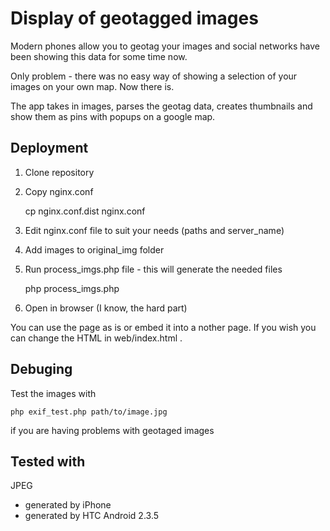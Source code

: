 Display of geotagged images
===========================

Modern phones allow you to geotag your images and social networks have been showing this data for some time now.

Only problem - there was no easy way of showing a selection of your images on your own map. Now there is.

The app takes in images, parses the geotag data, creates thumbnails and show them as pins with popups on a google map.

Deployment
----------

1. Clone repository

2. Copy nginx.conf

    cp nginx.conf.dist nginx.conf

3. Edit nginx.conf file to suit your needs (paths and server_name)

4. Add images to original_img folder

5. Run process_imgs.php file - this will generate the needed files

    php process_imgs.php
  
6. Open in browser (I know, the hard part)

You can use the page as is or embed it into a nother page. If you wish you can change the HTML in web/index.html .

Debuging
--------

Test the images with

    php exif_test.php path/to/image.jpg

if you are having problems with geotaged images


Tested with
-----------

JPEG
- generated by iPhone
- generated by HTC Android 2.3.5
